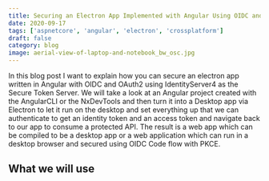 ```yaml
---
title: Securing an Electron App Implemented with Angular Using OIDC and OAuth2
date: 2020-09-17
tags: ['aspnetcore', 'angular', 'electron', 'crossplatform']
draft: false
category: blog
image: aerial-view-of-laptop-and-notebook_bw_osc.jpg
---
```


In this blog post I want to explain how you can secure an electron app written in Angular with OIDC and OAuth2 using IdentityServer4 as the Secure Token Server. We will take a look at an Angular project created with the AngularCLI or the NxDevTools and then turn it into a Desktop app via Electron to let it run on the desktop and set everything up that we can authenticate to get an identity token and an access token and navigate back to our app to consume a protected API. The result is a web app which can be compiled to be a desktop app or a web application which can run in a desktop browser and secured using OIDC Code flow with PKCE.

## What we will use

